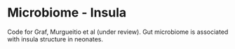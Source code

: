 # Microbiome - Insula

Code for Graf, Murgueitio et al (under review). Gut microbiome is associated with insula structure in neonates.


